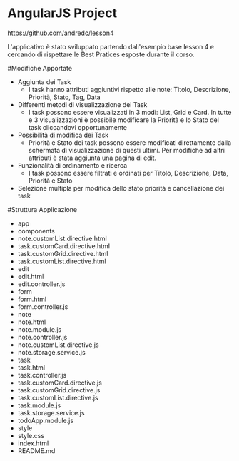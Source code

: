 # AngularJS Project

https://github.com/andredc/lesson4

L'applicativo è stato sviluppato partendo dall'esempio base lesson 4 e cercando di rispettare le Best Pratices esposte durante il corso.

#Modifiche Apportate

* Aggiunta dei Task
   * I task hanno attributi aggiuntivi rispetto alle note: Titolo, Descrizione, Priorità, Stato, Tag, Data
* Differenti metodi di visualizzazione dei Task
  *  I task possono essere visualizzati in 3 modi: List, Grid e Card.
    In tutte e 3 visualizzazioni è possibile modificare la Priorità e lo Stato del task cliccandovi opportunamente
* Possibilità di modifica dei Task
  *  Priorità e Stato dei task possono essere modificati direttamente dalla schermata di visualizzazione di questi ultimi.
    Per modifiche ad altri attributi è stata aggiunta una pagina di edit.
* Funzionalità di ordinamento e ricerca
  *  I task possono essere filtrati e ordinati per Titolo, Descrizione, Data, Priorità e Stato 
* Selezione multipla per modifica dello stato priorità e cancellazione dei task

#Struttura Applicazione


    
* app
 * components  
  * note.customList.directive.html  
  * task.customCard.directive.html  
  * task.customGrid.directive.html  
  * task.customList.directive.html  
 * edit
  * edit.html
  * edit.controller.js
 * form
  * form.html
  * form.controller.js
 * note  
  * note.html
  * note.module.js
  * note.controller.js
  * note.customList.directive.js
  * note.storage.service.js
 * task
  * task.html
  * task.controller.js
  * task.customCard.directive.js
  * task.customGrid.directive.js
  * task.customList.directive.js
  * task.module.js
  * task.storage.service.js
 * todoApp.module.js  
* style
 * style.css 
* index.html  
* README.md

